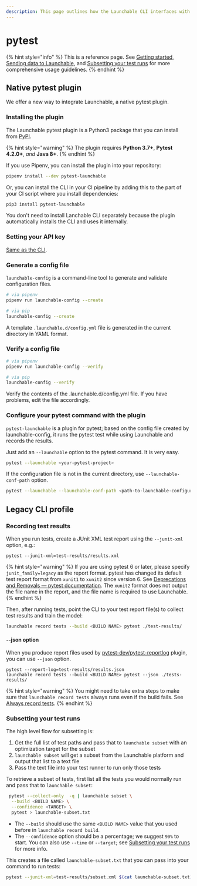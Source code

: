 ```yaml
---
description: This page outlines how the Launchable CLI interfaces with pytest.
---
```


# pytest

{% hint style="info" %}
This is a reference page. See [Getting started](../../getting-started/), [Sending data to Launchable](../../sending-data-to-launchable/), and [Subsetting your test runs](../../features/predictive-test-selection/subsetting-your-test-runs.md) for more comprehensive usage guidelines.
{% endhint %}

## Native pytest plugin
We offer a new way to integrate Launchable, a native pytest plugin.

### Installing the plugin

The Launchable pytest plugin is a Python3 package that you can install from [PyPI](https://pypi.org/project/pytest-launchable/).

{% hint style="warning" %}
The plugin requires **Python 3.7+**, **Pytest 4.2.0+**, _and_ **Java 8+**.
{% endhint %}

If you use Pipenv, you can install the plugin into your repository:

```bash
pipenv install --dev pytest-launchable
```

Or, you can install the CLI in your CI pipeline by adding this to the part of your CI script where you install dependencies:

```bash
pip3 install pytest-launchable
```

You don't need to install Lanchable CLI separately because the plugin automatically installs the CLI and uses it internally.

### Setting your API key
[Same as the CLI](https://docs.launchableinc.com/getting-started).

### Generate a config file
`launchable-config` is a command-line tool to generate and validate configuration files.

```bash
# via pipenv
pipenv run launchable-config --create

# via pip
launchable-config --create
```

A template `.launchable.d/config.yml` file is generated in the current directory in YAML format.

### Verify a config file

```bash
# via pipenv
pipenv run launchable-config --verify

# via pip
launchable-config --verify
```

Verify the contents of the .launchable.d/config.yml file. If you have problems, edit the file accordingly.

### Configure your pytest command with the plugin

`pytest-launchable` is a plugin for pytest; based on the config file created by launchable-config, it runs the pytest test while using Launchable and records the results.

Just add an `--launchable` option to the pytest command. It is very easy.

```bash
pytest --launchable <your-pytest-project>
```

If the configuration file is not in the current directory, use `--launchable-conf-path` option.

```bash
pytest --launchable --launchable-conf-path <path-to-launchable-configuration-file> <your-pytest-project>
```

## Legacy CLI profile

### Recording test results

When you run tests, create a JUnit XML test report using the `--junit-xml` option, e.g.:

```
pytest --junit-xml=test-results/results.xml
```

{% hint style="warning" %}
If you are using pytest 6 or later, please specify `junit_family=legacy` as the report format. pytest has changed its default test report format from `xunit1` to `xunit2` since version 6. See [Deprecations and Removals — pytest documentation](https://docs.pytest.org/en/latest/deprecations.html#junit-family-default-value-change-to-xunit2). The `xunit2` format does not output the file name in the report, and the file name is required to use Launchable.
{% endhint %}

Then, after running tests, point the CLI to your test report file(s) to collect test results and train the model:

```bash
launchable record tests --build <BUILD NAME> pytest ./test-results/
```

#### --json option

When you produce report files used by [pytest-dev/pytest-reportlog](https://github.com/pytest-dev/pytest-reportlog) plugin, you can use `--json` option.

```
pytest --report-log=test-results/results.json
launchable record tests --build <BUILD NAME> pytest --json ./tests-results/
```

{% hint style="warning" %}
You might need to take extra steps to make sure that `launchable record tests` always runs even if the build fails. See [Always record tests](../../sending-data-to-launchable/ensuring-record-tests-always-runs.md).
{% endhint %}

### Subsetting your test runs

The high level flow for subsetting is:

1. Get the full list of test paths and pass that to `launchable subset` with an optimization target for the subset
2. `launchable subset` will get a subset from the Launchable platform and output that list to a text file
3. Pass the text file into your test runner to run only those tests

To retrieve a subset of tests, first list all the tests you would normally run and pass that to `launchable subset`:

```bash
 pytest --collect-only  -q | launchable subset \
  --build <BUILD NAME> \
  --confidence <TARGET> \
  pytest > launchable-subset.txt
```

* The `--build` should use the same `<BUILD NAME>` value that you used before in `launchable record build`.
* The `--confidence` option should be a percentage; we suggest `90%` to start. You can also use `--time` or `--target`; see [Subsetting your test runs](../../features/predictive-test-selection/subsetting-your-test-runs.md) for more info.

This creates a file called `launchable-subset.txt` that you can pass into your command to run tests:

```bash
pytest --junit-xml=test-results/subset.xml $(cat launchable-subset.txt)
```
